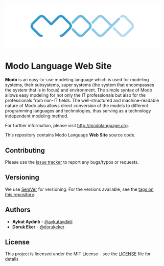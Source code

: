 ![Modo Language Web Site Public Repository](README.png "Modo Language Web Site Public Repository")

# Modo Language Web Site

**Modo** is an easy-to-use modeling language which is used for modeling systems, their subsystems, super systems (the system that encompasses the system that is in focus) and environment. The simple syntax of Modo allows easy modeling for not only the IT professionals but also for the professionals from non-IT fields. The well-structured and machine-readable nature of Modo also allows direct conversion of the models to different programming languages and technologies, thus serving as a technology independent modeling method. 

For further information, please visit http://modolanguage.org.

This repository contains Modo Language **Web Site** source code.

## Contributing

Please use the [issue tracker](https://github.com/pyronome/documentation/issues) to report any bugs/typos or requests.

## Versioning

We use [SemVer](http://semver.org/) for versioning. For the versions available, see the [tags on this repository](https://github.com/pyronome/help/tags). 

## Authors

* **Aykut Aydınlı** - [@aykutaydinli](https://github.com/aykutaydinli)
* **Doruk Eker** - [@dorukeker](https://github.com/dorukeker)

## License

This project is licensed under the MIT License - see the [LICENSE](LICENSE) file for details